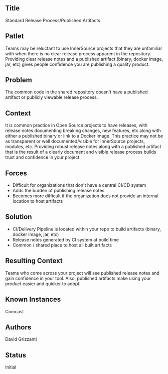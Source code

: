 ## Title

Standard Release Process/Published Artifacts

## Patlet

Teams may be reluctant to use InnerSource projects that they are unfamiliar with when there is no clear release process apparent in the repository.
Providing clear release notes and a published artifact (binary, docker image, jar, etc) gives people confidence you are publishing a quality product.

## Problem

The common code in the shared repository doesn't have a published artifact or publicly viewable release process.

## Context

It is common practice in Open Source projects to have releases, with release notes documenting breaking changes,
new features, etc along with either a published binary or link to a Docker image. This practice may not be as
transparent or well documented/visible for InnerSource projects, modules, etc. Providing robust release notes
along with a published artifact that is the result of a clearly document and visible release process builds trust and confidence in your project.

## Forces

- Difficult for organizations that don't have a central CI/CD system
- Adds the burden of publishing release notes
- Becomes more difficult if the organization does not provide an internal location to host artifacts

## Solution

- CI/Delivery Pipeline is located within your repo to build artifacts (binary, docker image, jar, etc)
- Release notes generated by CI system at build time
- Common / shared place to host all built artifacts

## Resulting Context

Teams who come across your project will see published release notes and gain confidence in your tool.
Also, published artifacts make using your product easier and quicker to adopt.

## Known Instances

Comcast

## Authors

David Grizzanti

## Status

Initial
